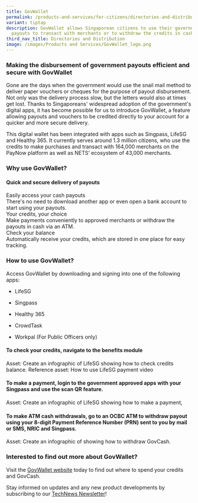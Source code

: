 ```yaml
---
title: GovWallet
permalink: /products-and-services/for-citizens/directories-and-distribution/govwallet/
variant: tiptap
description: GovWallet allows Singaporean citizens to use their government
  payouts to transact with merchants or to withdraw the credits in cash.
third_nav_title: Directories and Distribution
image: /images/Products and Services/GovWallet_logo.png
---
```

<h3>Making the disbursement of government payouts efficient and secure with GovWallet</h3>
<p>Gone are the days when the government would use the snail mail method
to deliver paper vouchers or cheques for the purpose of payout disbursement.
Not only was the delivery process slow, but the letters would also at times
get lost. Thanks to Singaporeans' widespread adoption of the government's
digital apps, it has become possible for us to introduce GovWallet, a feature
allowing payouts and vouchers to be credited directly to your account for
a quicker and more secure delivery.</p>
<p>This digital wallet has been integrated with apps such as Singpass, LifeSG
and Healthy 365. It currently serves around 1.3 million citizens, who use
the credits to make purchases and transact with 164,000 merchants on the
PayNow platform as well as NETS’ ecosystem of 43,000 merchants.</p>
<p></p>
<h3>Why use GovWallet?</h3>
<h4>Quick and secure delivery of payouts</h4>
<div class="isomer-card-grid">
<div class="isomer-card">
<div class="isomer-card-body">
<div class="isomer-card-title">Easily access your cash payouts</div>
<div class="isomer-card-description">There's no need to download another app or even open a bank account to
start using your payouts.</div>
</div>
</div>
<div class="isomer-card">
<div class="isomer-card-body">
<div class="isomer-card-title">Your credits, your choice</div>
<div class="isomer-card-description">Make payments conveniently to approved merchants or withdraw the payouts
in cash via an ATM.</div>
</div>
</div>
<div class="isomer-card">
<div class="isomer-card-body">
<div class="isomer-card-title">Check your balance</div>
<div class="isomer-card-description">Automatically receive your credits, which are stored in one place for
easy tracking.</div>
</div>
</div>
</div>
<p></p>
<h3>How to use GovWallet?</h3>
<p>Access GovWallet by downloading and signing into one of the following
apps:</p>
<ul data-tight="true" class="tight">
<li>
<p>LifeSG</p>
</li>
<li>
<p>Singpass</p>
</li>
<li>
<p>Healthy 365</p>
</li>
<li>
<p>CrowdTask</p>
</li>
<li>
<p>Workpal (For Public Officers only)</p>
</li>
</ul>
<h4>To check your credits, navigate to the benefits module</h4>
<p>Asset: Create an infographic of LifeSG showing how to check credits balance.
Reference asset: How to use LifeSG payment video</p>
<h4>To make a payment, login to the government approved apps with your Singpass and use the scan QR feature.</h4>
<p>Asset: Create an infographic of LifeSG showing how to make a payment,</p>
<h4>To make ATM cash withdrawals, go to an OCBC ATM to withdraw payout using your 8-digit Payment Reference Number (PRN) sent to you by mail or SMS, NRIC and Singpass.</h4>
<p>Asset: Create an infographic of showing how to withdraw GovCash.</p>
<h3>Interested to find out more about GovWallet?</h3>
<p>Visit the <a href="https://www.wallet.gov.sg/where-to-spend" rel="noopener noreferrer nofollow" target="_blank">GovWallet website</a> today
to find out where to spend your credits and GovCash.</p>
<p>Stay informed on updates and any new product developments by subscribing
to our <a href="http://eepurl.com/cUwIsD" rel="noopener noreferrer nofollow" target="_blank">TechNews Newsletter</a>!</p>